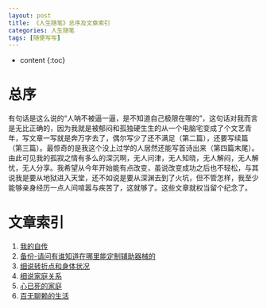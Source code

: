 ```yaml
---
layout: post
title: 《人生随笔》总序及文章索引
categories: 人生随笔
tags: [随便写写]
---
```


* content
{:toc}

# 总序

有句话是这么说的“人呐不被逼一逼，是不知道自己极限在哪的”，这句话对我而言是无比正确的，因为我就是被郁闷和孤独硬生生的从一个电脑宅变成了个文艺青年，写文章一写就是奔万字去了，偶尔写少了还不满足（第二篇），还要写续篇（第三篇）。最惊奇的是我这个没上过学的人居然还能写首诗出来（第四篇末尾）。由此可见我的孤寂之情有多么的深沉啊，无人问津，无人知晓，无人解闷，无人解忧，无人分享。我希望从今年开始能有点改变，虽说改变成功之后也不轻松，与其说我是要从地狱进入天堂，还不如说是要从深渊去到了火坑，但不管怎样，我至少能够亲身经历一点人间喧嚣与疾苦了，这就够了。这些文章就权当留个纪念了。

# 文章索引

1. [我的自传](https://kljzndx.github.io/My-Blog/2021/07/07/autobiography/)
2. [备份-请问有谁知道在哪里能定制辅助器械的](https://kljzndx.github.io/My-Blog/2022/10/12/%E5%A4%87%E4%BB%BD-%E8%AF%B7%E9%97%AE%E6%9C%89%E8%B0%81%E7%9F%A5%E9%81%93%E5%9C%A8%E5%93%AA%E9%87%8C%E8%83%BD%E5%AE%9A%E5%88%B6%E8%BE%85%E5%8A%A9%E5%99%A8%E6%A2%B0%E7%9A%84/)
3. [细说转折点和身体状况](https://kljzndx.github.io/My-Blog/2022/11/02/%E7%BB%86%E8%AF%B4%E8%BD%AC%E6%8A%98%E7%82%B9%E5%92%8C%E8%BA%AB%E4%BD%93%E7%8A%B6%E5%86%B5/)
4. [细说家庭关系](https://kljzndx.github.io/My-Blog/2023/01/22/%E7%BB%86%E8%AF%B4%E5%AE%B6%E5%BA%AD%E5%85%B3%E7%B3%BB/)
5. [心已死的家庭](https://kljzndx.github.io/My-Blog/2023/06/01/%E5%BF%83%E5%B7%B2%E6%AD%BB%E7%9A%84%E5%AE%B6%E5%BA%AD/)
6. [百无聊赖的生活](https://kljzndx.github.io/My-Blog/2023/07/17/%E7%99%BE%E6%97%A0%E8%81%8A%E8%B5%96%E7%9A%84%E7%94%9F%E6%B4%BB/)